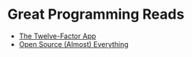 # Great Programming Reads

- [The Twelve-Factor App](http://12factor.net/)
- [Open Source (Almost) Everything](http://tom.preston-werner.com/2011/11/22/open-source-everything.html)
